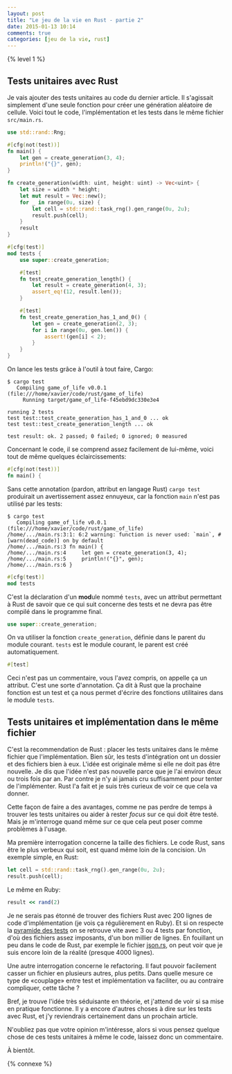 ```yaml
---
layout: post
title: "Le jeu de la vie en Rust - partie 2"
date: 2015-01-13 10:14
comments: true
categories: [jeu de la vie, rust]
---
```


{% level 1 %}

Tests unitaires avec Rust
-------------------------

Je vais ajouter des tests unitaires au code du dernier article. Il s'agissait
simplement d'une seule fonction pour créer une génération aléatoire de cellule.
Voici tout le code, l'implémentation et les tests dans le même fichier `src/main.rs`.

``` rust src/main.rs
use std::rand::Rng;

#[cfg(not(test))]
fn main() {
    let gen = create_generation(3, 4);
    println!("{}", gen);
}

fn create_generation(width: uint, height: uint) -> Vec<uint> {
    let size = width * height;
    let mut result = Vec::new();
    for _ in range(0u, size) {
        let cell = std::rand::task_rng().gen_range(0u, 2u);
        result.push(cell);
    }
    result
}

#[cfg(test)]
mod tests {
    use super::create_generation;

    #[test]
    fn test_create_generation_length() {
        let result = create_generation(4, 3);
        assert_eq!(12, result.len());
    }

    #[test]
    fn test_create_generation_has_1_and_0() {
        let gen = create_generation(2, 3);
        for i in range(0u, gen.len()) {
            assert!(gen[i] < 2);
        }
    }
}
```

<!-- more -->

On lance les tests grâce à l'outil à tout faire, Cargo:

    $ cargo test
       Compiling game_of_life v0.0.1 (file:///home/xavier/code/rust/game_of_life)
         Running target/game_of_life-f45ebd9dc330e3e4

    running 2 tests
    test test::test_create_generation_has_1_and_0 ... ok
    test test::test_create_generation_length ... ok

    test result: ok. 2 passed; 0 failed; 0 ignored; 0 measured

Concernant le code, il se comprend assez facilement de lui-même, voici tout de même quelques
éclaircissements:

``` rust
#[cfg(not(test))]
fn main() {
```

Sans cette annotation (pardon, attribut en langage Rust) `cargo test` produirait
un avertissement assez ennuyeux, car la fonction `main` n'est pas utilisé par
les tests:

    $ cargo test
       Compiling game_of_life v0.0.1 (file:///home/xavier/code/rust/game_of_life)
    /home/.../main.rs:3:1: 6:2 warning: function is never used: `main`, #[warn(dead_code)] on by default
    /home/.../main.rs:3 fn main() {
    /home/.../main.rs:4     let gen = create_generation(3, 4);
    /home/.../main.rs:5     println!("{}", gen);
    /home/.../main.rs:6 }


``` rust
#[cfg(test)]
mod tests
```

C'est la déclaration d'un **mod**ule nommé `tests`, avec un attribut permettant
à Rust de savoir que ce qui suit concerne des tests et ne devra pas être compilé
dans le programme final.

``` rust
use super::create_generation;
```

On va utiliser la fonction `create_generation`, définie dans le parent du
module courant. `tests` est le module courant, le parent est créé automatiquement.

``` rust
#[test]
```

Ceci n'est pas un commentaire, vous l'avez compris, on appelle ça un attribut. C'est une sorte d'annotation.
Ça dit à Rust que la prochaine fonction est un test et ça nous permet d'écrire des fonctions utilitaires
dans le module `tests`.


Tests unitaires et implémentation dans le même fichier
------------------------------------------------------

C'est la recommendation de Rust : placer les tests unitaires dans le même fichier
que l'implémentation. Bien sûr, les tests d'intégration ont un dossier et des
fichiers bien à eux.
L'idée est originale même si elle ne doit pas être nouvelle. Je dis que
l'idée n'est pas nouvelle parce que je l'ai environ deux ou trois fois par an.
Par contre je n'y ai jamais cru suffisamment pour tenter de l'implémenter. Rust
l'a fait et je suis très curieux de voir ce que cela va donner.

Cette façon de faire a des avantages, comme ne pas perdre de temps à
trouver les tests unitaires ou aider à rester *focus* sur ce qui doit être
testé. Mais je m'interroge quand même sur ce que cela peut poser comme problèmes à l'usage.

Ma première interrogation concerne la taille des fichiers.
Le code Rust, sans être le plus verbeux qui soit, est quand même loin de la concision.
Un exemple simple, en Rust:

``` rust
let cell = std::rand::task_rng().gen_range(0u, 2u);
result.push(cell);
```

Le même en Ruby:

``` ruby
result << rand(2)
```

Je ne serais pas étonné de trouver des fichiers Rust avec 200 lignes de code
d'implémentation (je vois ça régulièrement en Ruby).
Et si on respecte la [pyramide des tests](http://martinfowler.com/bliki/TestPyramid.html) on se retrouve
vite avec 3 ou 4 tests par fonction, d'où des fichiers assez imposants,
d'un bon millier de lignes.
En fouillant un peu dans le code de Rust, par exemple le fichier [json.rs](https://github.com/rust-lang/rust/blob/master/src/libserialize/json.rs),
on peut voir que je suis encore loin de la réalité (presque 4000 lignes).

Une autre interrogation concerne le refactoring. Il faut pouvoir facilement casser
un fichier en plusieurs autres, plus petits. Dans quelle mesure ce type de
«couplage» entre test et implémentation va faciliter, ou au contraire compliquer,
cette tâche ?

Bref, je trouve l'idée très séduisante en théorie, et j'attend de voir si sa mise
en pratique fonctionne. Il y a encore d'autres choses à dire sur les tests avec
Rust, et j'y reviendrais certainement dans un prochain article.

N'oubliez pas que votre opinion m'intéresse, alors si vous pensez quelque chose
de ces tests unitaires à même le code, laissez donc un commentaire.

À bientôt.

{% connexe %}
